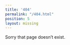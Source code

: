 ```yaml
---
title: '404'
permalink: "/404.html"
position: 5
layout: missing
---
```


Sorry that page doesn’t exist.